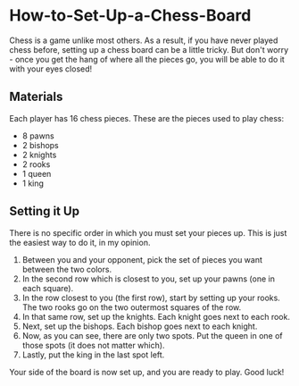 # How-to-Set-Up-a-Chess-Board

Chess is a game unlike most others. As a result, if you have never played chess before, setting up a chess board can be a little tricky. But don't worry - once you get the hang of where all the pieces go, you will be able to do it with your eyes closed!

## Materials

Each player has 16 chess pieces. These are the pieces used to play chess:

* 8 pawns
* 2 bishops
* 2 knights
* 2 rooks
* 1 queen
* 1 king

## Setting it Up

There is no specific order in which you must set your pieces up. This is just the easiest way to do it, in my opinion.

1. Between you and your opponent, pick the set of pieces you want between the two colors.
2. In the second row which is closest to you, set up your pawns (one in each square).
3. In the row closest to you (the first row), start by setting up your rooks. The two rooks go on the two outermost squares of the row.
4. In that same row, set up the knights. Each knight goes next to each rook.
5. Next, set up the bishops. Each bishop goes next to each knight.
6. Now, as you can see, there are only two spots. Put the queen in one of those spots (it does not matter which).
7. Lastly, put the king in the last spot left.


Your side of the board is now set up, and you are ready to play. Good luck!
